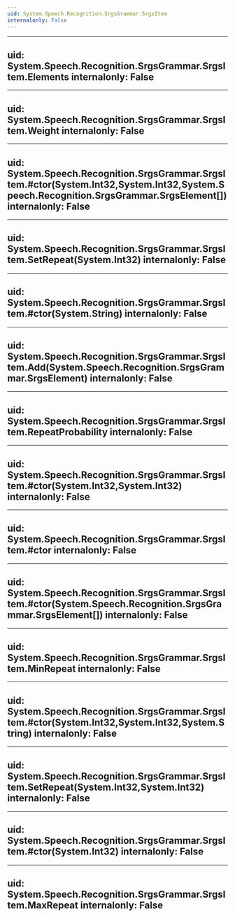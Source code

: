 ```yaml
---
uid: System.Speech.Recognition.SrgsGrammar.SrgsItem
internalonly: False
---
```


---
uid: System.Speech.Recognition.SrgsGrammar.SrgsItem.Elements
internalonly: False
---

---
uid: System.Speech.Recognition.SrgsGrammar.SrgsItem.Weight
internalonly: False
---

---
uid: System.Speech.Recognition.SrgsGrammar.SrgsItem.#ctor(System.Int32,System.Int32,System.Speech.Recognition.SrgsGrammar.SrgsElement[])
internalonly: False
---

---
uid: System.Speech.Recognition.SrgsGrammar.SrgsItem.SetRepeat(System.Int32)
internalonly: False
---

---
uid: System.Speech.Recognition.SrgsGrammar.SrgsItem.#ctor(System.String)
internalonly: False
---

---
uid: System.Speech.Recognition.SrgsGrammar.SrgsItem.Add(System.Speech.Recognition.SrgsGrammar.SrgsElement)
internalonly: False
---

---
uid: System.Speech.Recognition.SrgsGrammar.SrgsItem.RepeatProbability
internalonly: False
---

---
uid: System.Speech.Recognition.SrgsGrammar.SrgsItem.#ctor(System.Int32,System.Int32)
internalonly: False
---

---
uid: System.Speech.Recognition.SrgsGrammar.SrgsItem.#ctor
internalonly: False
---

---
uid: System.Speech.Recognition.SrgsGrammar.SrgsItem.#ctor(System.Speech.Recognition.SrgsGrammar.SrgsElement[])
internalonly: False
---

---
uid: System.Speech.Recognition.SrgsGrammar.SrgsItem.MinRepeat
internalonly: False
---

---
uid: System.Speech.Recognition.SrgsGrammar.SrgsItem.#ctor(System.Int32,System.Int32,System.String)
internalonly: False
---

---
uid: System.Speech.Recognition.SrgsGrammar.SrgsItem.SetRepeat(System.Int32,System.Int32)
internalonly: False
---

---
uid: System.Speech.Recognition.SrgsGrammar.SrgsItem.#ctor(System.Int32)
internalonly: False
---

---
uid: System.Speech.Recognition.SrgsGrammar.SrgsItem.MaxRepeat
internalonly: False
---
